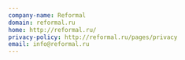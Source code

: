 ```yaml
---
company-name: Reformal
domain: reformal.ru
home: http://reformal.ru/
privacy-policy: http://reformal.ru/pages/privacy
email: info@reformal.ru
---
```




